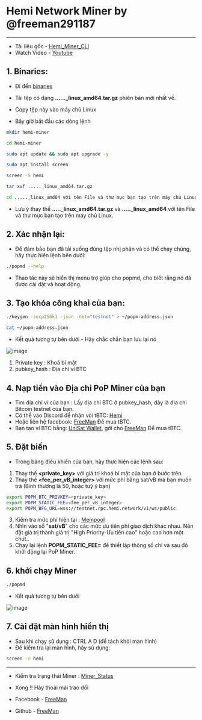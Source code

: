 # Hemi Network Miner by @freeman291187
---
- Tài liệu gốc - [Hemi_Miner_CLI](https://docs.hemi.xyz/how-to-tutorials/tutorials/setup-part-1)
- Watch Video - [Youtube](https://youtu.be/Rn3dgKbh8IU)

## 1. Binaries:
- Đi đến [binaries](https://github.com/hemilabs/heminetwork/releases)
- Tải tệp có dạng  **......_linux_amd64.tar.gz** phiên bản mới nhất về.
- Copy tệp này vào máy chủ Linux 

- Bây giờ bắt đầu các dòng lệnh
```bash
mkdir hemi-miner
```
```bash
cd hemi-miner
```
  
```bash
sudo apt update && sudo apt upgrade -y
```
```bash
sudo apt install screen
```
```bash
screen -S hemi
```
```bash
tar xvf ....._linux_amd64.tar.gz
```
```bash
cd ....._linux_amd64 với tên File và thư mục bạn tạo trên máy chủ Linux.
```
- Lưu ý thay thế **....._linux_amd64.tar.gz** và **....._linux_amd64** với tên File và thư mục bạn tạo trên máy chủ Linux.

## 2. Xác nhận lại:
- Để đảm bảo bạn đã tải xuống đúng tệp nhị phân và có thể chạy chúng, hãy thực hiện lệnh bên dưới:
```bash
./popmd --help
```
- Thao tác này sẽ hiển thị menu trợ giúp cho popmd, cho biết rằng nó đã được cài đặt và hoạt động.

## 3. Tạo khóa công khai của bạn:
```bash
./keygen -secp256k1 -json -net="testnet" > ~/popm-address.json
```
```bash
cat ~/popm-address.json
```
- Kết quả tương tự bên dưới - Hãy chắc chắn bạn lưu lại nó

![image](https://github.com/user-attachments/assets/d035e6b8-f609-443c-b2fe-d9acbf83b1f6)

1. Private key : Khoá bí mật
2. pubkey_hash : Địa chỉ ví BTC

## 4. Nạp tiền vào Địa chỉ PoP Miner của bạn
- Tìm địa chỉ ví của bạn : Lấy địa chỉ BTC ở pubkey_hash, đây là địa chỉ Bitcoin testnet của bạn.
- Có thể vào Discord để nhận vòi tBTC: [Hemi](https://discord.com/invite/hemixyz)
- Hoặc liên hệ facebook: [FreeMan](https://www.facebook.com/freeman.crypto/) Để mua tBTC.
- Bạn tạo ví BTC bằng: [UniSat Wallet](https://unisat.io/), gởi cho [FreeMan](https://www.facebook.com/freeman.crypto/) Để mua tBTC.
## 5. Đặt biến
- Trong bảng điều khiển của bạn, hãy thực hiện các lệnh sau:
1. Thay thế **<private_key>** với giá trị khoá bí mật của bạn ở bước trên.
2. Thay thế **<fee_per_vB_integer>** với mức phí bằng sat/vB mà bạn muốn trả (Bình thường là 50, hoặc tuỳ ý bạn)

```bash
export POPM_BTC_PRIVKEY=<private_key>
export POPM_STATIC_FEE=<fee_per_vB_integer>
export POPM_BFG_URL=wss://testnet.rpc.hemi.network/v1/ws/public
```
3. Kiểm tra mức phí hiện tại : [Mempool](https://mempool.space/testnet)
4. Nhìn vào số "**sat/vB**" cho các mức ưu tiên phí giao dịch khác nhau. Nên đặt giá trị thành giá trị "High Priority-Ưu tiên cao" hoặc cao hơn một chút..
5. Chạy lại lệnh **POPM_STATIC_FEE=** để thiết lập  thông số  chí và sau đó khởi động lại PoP Miner.

## 6. khởi chạy Miner
```bash
./popmd
```
- Kết quả tương tự bên dưới

![image](https://github.com/user-attachments/assets/728af042-e6d3-454c-be69-c3dbeec860e3)

## 7. Cài đặt màn hình hiển thị
- Sau khi chạy sử dụng : CTRL A D (để tách khỏi màn hình)
- Để kiểm tra lại màn hình, hãy sử dụng:
```bash
screen -r hemi
```

---
- Kiểm tra trạng thái Miner : [Miner_Status](https://testnet.popstats.hemi.network/)

- Xong !! Hãy thoải mái trao đổi
- Facebook - [FreeMan](https://www.facebook.com/freeman.crypto/) 
- Github -  [FreeMan](https://github.com/freeman291187/) 
